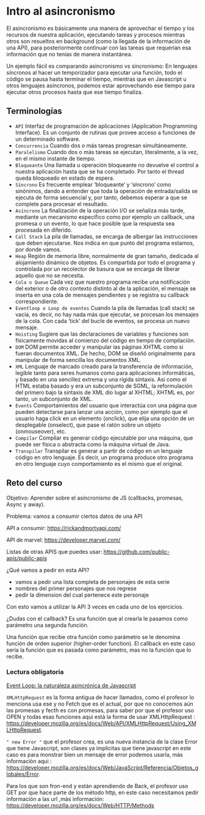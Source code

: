 # Intro al asincronismo

El asincronismo es básicamente una manera de aprovechar el tiempo y los recursos de nuestra aplicación, ejecutando tareas y procesos mientras otros son resueltos en background (como la llegada de la información de una API), para posteriormente continuar con las tareas que requerían esa información que no tenías de manera instantánea.

Un ejemplo fácil es comparando asincronismo vs sincronismo: En lenguajes síncronos al hacer un temporizador para ejecutar una función, todo el código se pausa hasta terminar el tiempo, mientras que en Javascript u otros lenguajes asíncronos, podemos estar aprovechando ese tiempo para ejecutar otros procesos hasta que ese tiempo finaliza.

## Terminologías
* `API`
    Interfaz de programación de aplicaciones (Application Programming Interface). Es un conjunto de rutinas que provee acceso a funciones de un determinado software.
* `Concurrencia`
    Cuando dos o más tareas progresan simultáneamente.
* `Paralelismo`
    Cuando dos o más tareas se ejecutan, literalmente, a la vez, en el mismo instante de tiempo.
* `Bloqueante`
Una llamada u operación bloqueante no devuelve el control a nuestra aplicación hasta que se ha
completado. Por tanto el thread queda bloqueado en estado de espera.
* `Síncrono`
Es frecuente emplear ‘bloqueante’ y ‘síncrono’ como sinónimos, dando a entender que toda la
operación de entrada/salida se ejecuta de forma secuencial y, por tanto, debemos esperar a que
se complete para procesar el resultado.
* `Asíncrono`
La finalización de la operación I/O se señaliza más tarde, mediante un mecanismo específico
como por ejemplo un callback, una promesa o un evento, lo que hace posible que la respuesta
sea procesada en diferido.
* `Call Stack`
La pila de llamadas, se encarga de albergar las instrucciones que deben ejecutarse. Nos indica en
que punto del programa estamos, por donde vamos.
* `Heap`
Región de memoria libre, normalmente de gran tamaño, dedicada al alojamiento dinámico de
objetos. Es compartida por todo el programa y controlada por un recolector de basura que se
encarga de liberar aquello que no se necesita.
* `Cola o Queue`
Cada vez que nuestro programa recibe una notificación del exterior o de otro contexto distinto al
de la aplicación, el mensaje se inserta en una cola de mensajes pendientes y se registra su
callback correspondiente.
* `Eventloop o Loop de eventos`
Cuando la pila de llamadas (call stack) se vacía, es decir, no hay nada más que ejecutar, se
procesan los mensajes de la cola. Con cada ‘tick’ del bucle de eventos, se procesa un nuevo
mensaje.
* `Hoisting`
Sugiere que las declaraciones de variables y funciones son físicamente movidas al comienzo del
código en tiempo de compilación.
* `DOM`
DOM permite acceder y manipular las páginas XHTML como si fueran documentos XML. De
hecho, DOM se diseñó originalmente para manipular de forma sencilla los documentos XML.
* `XML`
Lenguaje de marcado creado para la transferencia de información, legible tanto para seres
humanos como para aplicaciones informáticas, y basado en una sencillez extrema y una rígida
sintaxis. Así como el HTML estaba basado y era un subconjunto de SGML, la reformulación del
primero bajo la sintaxis de XML dio lugar al XHTML; XHTML es, por tanto, un subconjunto de
XML.
* `Events`
Comportamientos del usuario que interactúa con una página que pueden detectarse para lanzar
una acción, como por ejemplo que el usuario haga click en un elemento (onclick), que elija una
opción de un desplegable (onselect), que pase el ratón sobre un objeto (onmouseover), etc.
* `Compilar`
Compilar es generar código ejecutable por una máquina, que puede ser física o abstracta como
la máquina virtual de Java.
* `Transpilar`
Transpilar es generar a partir de código en un lenguaje código en otro lenguaje. Es decir, un
programa produce otro programa en otro lenguaje cuyo comportamiento es el mismo que el
original.

## Reto del curso

Objetivo: Aprender sobre el asincronismo de JS (callbacks, promesas, Async y away).

Problema: vamos a consumir ciertos datos de una API

API a consumir: https://rickandmortyapi.com/

API de marvel: https://developer.marvel.com/

Listas de otras APIS que puedes usar: https://github.com/public-apis/public-apis

¿Qué vamos a pedir en esta API?
- vamos a pedir una lista completa de personajes de esta serie
- nombres del primer personajes que nos regrese
- pedir la dimension del cual pertenece este personaje

Con esto vamos a utilizar la API 3 veces en cada uno de los ejercicios.

¿Dudas con el callback?
Es una función que al crearla le pasamos como parámetro una segunda función.

Una función que recibe otra función como parámetro se le denomina función de orden superior (higher-order function).
El callback en este caso sería la función que es pasada como parámetro, mas no la función que lo recibe.
### Lectura obligatoria
[Event Loop: la naturaleza asincrónica de Javascript](https://medium.com/@ubykuo/event-loop-la-naturaleza-asincr%C3%B3nica-de-javascript-78d0a9a3e03d)


``XMLHttpRequest`` es la forma antigua de hacer llamados, como el profesor lo menciona usa ese y no Fetch que es el actual, por que no conocemos aún las promesas y fecth es con promesas, para saber por que el profesor uso OPEN y todas esas funciones aqui està la forma de usar XMLHttpRequest : https://developer.mozilla.org/es/docs/Web/API/XMLHttpRequest/Using_XMLHttpRequest.

``" new Error "`` que el profesor crea, es una nueva instancia de la clase Error que tiene Javascript, son clases ya implicitas que tiene javascript en este caso es para monstrar bien un mensaje de error podemos usarla, màs informaciòn aqui : https://developer.mozilla.org/es/docs/Web/JavaScript/Referencia/Objetos_globales/Error.

Para los que son fron-end y están aprendiendo de Back, el profesor uso GET por que hace parte de los método http, en este caso necesitamos pedir información a las url ,màs información: https://developer.mozilla.org/es/docs/Web/HTTP/Methods
